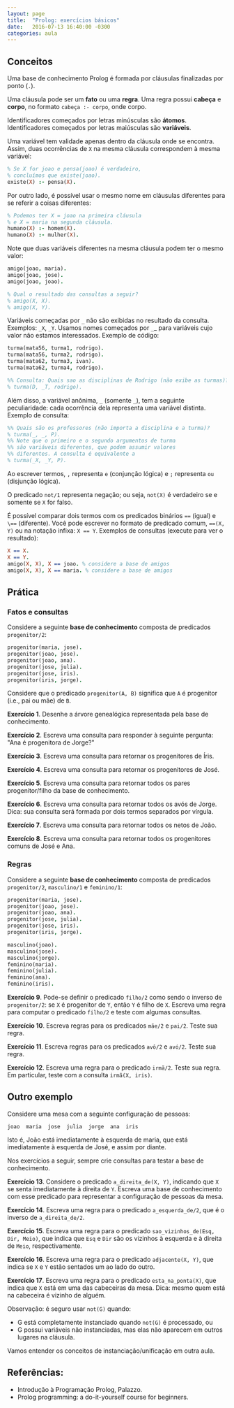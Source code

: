 ```yaml
---
layout: page
title:  "Prolog: exercícios básicos"
date:   2016-07-13 16:40:00 -0300
categories: aula
---
```


## Conceitos

Uma base de conhecimento Prolog é formada por cláusulas finalizadas por ponto (`.`).

Uma cláusula pode ser um **fato** ou uma **regra**. Uma regra possui **cabeça** e **corpo**, no formato `cabeça :- corpo`, onde corpo.

Identificadores começados por letras minúsculas são **átomos**. Identificadores começados por letras maiúsculas são **variáveis**.

Uma variável tem validade apenas dentro da cláusula onde se encontra. Assim, duas ocorrências de `X` na mesma cláusula correspondem à mesma variável:

```prolog
% Se X for joao e pensa(joao) é verdadeiro,
% concluímos que existe(joao).
existe(X) :- pensa(X).
```

Por outro lado, é possível usar o mesmo nome em cláusulas diferentes para se referir a coisas diferentes:

```prolog
% Podemos ter X = joao na primeira cláusula
% e X = maria na segunda cláusula.
humano(X) :- homem(X).
humano(X) :- mulher(X).
```

Note que duas variáveis diferentes na mesma cláusula podem ter o mesmo valor:

```prolog
amigo(joao, maria).
amigo(joao, jose).
amigo(joao, joao).

% Qual o resultado das consultas a seguir?
% amigo(X, X).
% amigo(X, Y).
```

Variáveis começadas por `_` não são exibidas no resultado da consulta. Exemplos: `_X`, `_Y`. Usamos nomes começados por `_`_ para variáveis cujo valor não estamos interessados. Exemplo de código:

```prolog
turma(mata56, turma1, rodrigo).
turma(mata56, turma2, rodrigo).
turma(mata62, turma3, ivan).
turma(mata62, turma4, rodrigo).

%% Consulta: Quais sao as disciplinas de Rodrigo (não exibe as turmas)?
% turma(D, _T, rodrigo).
```

Além disso, a variável anônima, `_` (somente `_`), tem a seguinte peculiaridade: cada ocorrência dela representa uma variável distinta. Exemplo de consulta: 

```prolog
%% Quais são os professores (não importa a disciplina e a turma)?
% turma(_, _, P).
%% Note que o primeiro e o segundo argumentos de turma
%% são variáveis diferentes, que podem assumir valores
%% diferentes. A consulta é equivalente a
% turma(_X, _Y, P).
```

Ao escrever termos, `,` representa `e` (conjunção lógica) e `;` representa `ou` (disjunção lógica).

O predicado `not/1` representa negação; ou seja, `not(X)` é verdadeiro se e somente se `X` for falso.

É possível comparar dois termos com os predicados binários `==` (igual) e `\==` (diferente). Você pode escrever no formato de predicado comum, `==(X, Y)` ou na notação infixa: `X == Y`. Exemplos de consultas (execute para ver o resultado):

```prolog
X == X.
X == Y.
amigo(X, X), X == joao. % considere a base de amigos
amigo(X, X), X == maria. % considere a base de amigos
```

## Prática

### Fatos e consultas

Considere a seguinte **base de conhecimento** composta de predicados `progenitor/2`:

```prolog
progenitor(maria, jose).
progenitor(joao, jose).
progenitor(joao, ana).
progenitor(jose, julia).
progenitor(jose, iris).
progenitor(iris, jorge).
```

Considere que o predicado `progenitor(A, B)` significa que `A` é progenitor (i.e., pai ou mãe) de `B`.

**Exercício 1**. Desenhe a árvore genealógica representada pela base de conhecimento.

**Exercício 2**. Escreva uma consulta para responder à seguinte pergunta: "Ana é progenitora de Jorge?"

**Exercício 3**. Escreva uma consulta para retornar os progenitores de Íris.

**Exercício 4**. Escreva uma consulta para retornar os progenitores de José.

**Exercício 5**. Escreva uma consulta para retornar todos os pares progenitor/filho da base de conhecimento.

**Exercício 6**. Escreva uma consulta para retornar todos os avós de Jorge. Dica: sua consulta será formada por dois termos separados por vírgula.

**Exercício 7**. Escreva uma consulta para retornar todos os netos de João.

**Exercício 8**. Escreva uma consulta para retornar todos os progenitores comuns de José e Ana.

### Regras

Considere a seguinte **base de conhecimento** composta de predicados `progenitor/2`, `masculino/1` e `feminino/1`:

```prolog
progenitor(maria, jose).
progenitor(joao, jose).
progenitor(joao, ana).
progenitor(jose, julia).
progenitor(jose, iris).
progenitor(iris, jorge).

masculino(joao).
masculino(jose).
masculino(jorge).
feminino(maria).
feminino(julia).
feminino(ana).
feminino(iris).
```

**Exercício 9**. Pode-se definir o predicado `filho/2` como sendo o inverso de `progenitor/2`: se `X` é progenitor de `Y`, então `Y` é filho de `X`. Escreva uma regra para computar o predicado `filho/2` e teste com algumas consultas.

**Exercício 10**. Escreva regras para os predicados `mãe/2` e `pai/2`. Teste sua regra.

**Exercício 11**. Escreva regras para os predicados `avô/2` e `avó/2`. Teste sua regra.

**Exercício 12**. Escreva uma regra para o predicado `irmã/2`. Teste sua regra. Em particular, teste com a consulta `irmã(X, iris)`.

## Outro exemplo

Considere uma mesa com a seguinte configuração de pessoas:

```
joao  maria  jose  julia  jorge  ana  iris
```

Isto é, João está imediatamente à esquerda de maria, que está imediatamente à esquerda de José, e assim por diante.

Nos exercícios a seguir, sempre crie consultas para testar a base de conhecimento.

**Exercício 13**. Considere o predicado `a_direita_de(X, Y)`, indicando que `X` se senta imediatamente à direita de `Y`. Escreva uma base de conhecimento com esse predicado para representar a configuração de pessoas da mesa.

**Exercício 14**. Escreva uma regra para o predicado `a_esquerda_de/2`, que é o inverso de `a_direita_de/2`.

**Exercício 15**. Escreva uma regra para o predicado `sao_vizinhos_de(Esq, Dir, Meio)`, que indica que `Esq` e `Dir` são os vizinhos à esquerda e à direita de `Meio`, respectivamente.

**Exercício 16**. Escreva uma regra para o predicado `adjacente(X, Y)`, que indica se `X` e `Y` estão sentados um ao lado do outro.

**Exercício 17**. Escreva uma regra para o predicado `esta_na_ponta(X)`, que indica que `X` está em uma das cabeceiras da mesa. Dica: mesmo quem está na cabeceira é vizinho de alguém.

Observação: é seguro usar `not(G)` quando:

- G está completamente instanciado quando `not(G)` é processado, ou
- G possui variáveis não instanciadas, mas elas não aparecem em outros lugares na cláusula.

Vamos entender os conceitos de instanciação/unificação em outra aula.

## Referências:

- Introdução à Programação Prolog, Palazzo.
- Prolog programming: a do-it-yourself course for beginners.
